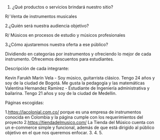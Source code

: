1. ¿Qué productos o servicios brindará nuestro sitio?

R/ Venta de instrumentos musicales 


2.¿Quién será nuestra audiencia objetivo? 

R/ Músicos en procesos de estudio y músicos profesionales


3.¿Cómo ajustaremos nuestra oferta a ese público?

Dividiendo en categorías por instrumentos y ofreciendo lo mejor de cada instrumento.
Ofrecemos descuentos para estudiantes.

Descripción de cada integrante:

Kevin Farukh Marín Vela - Soy músico, guitarrista clásico. Tengo 24 años y soy de la ciudad de Bogotá. Me gusta la pedagogía y las matemáticas
Valentina Hernandez Ramirez - Estudiante de Ingeniería administrativa y bailarina. Tengo 21 años y soy de la ciudad de Medellin. 



Páginas escogidas:

1.https://lacolonial.com.co/ porque es una empresa de instrumentos conocida en Colombia y la página cumple con los requerimientos del proyecto
2.https://tiendadelmusico.com/ La Tienda del Músico cuenta con un e-commerce simple y funcional, además de que está dirigido al público objetivo en el que nos queremos enfocar. 
3.
4.
5.
